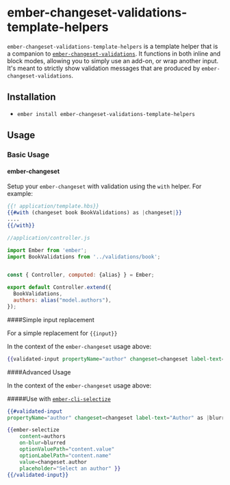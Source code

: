 
# ember-changeset-validations-template-helpers

`ember-changeset-validations-template-helpers` is a template helper that is a companion to [`ember-changeset-validations`](https://github.com/DockYard/ember-changeset-validations). It functions in both inline and block modes, allowing you to simply use an add-on, or wrap another input. It's meant to strictly show validation messages that are produced by `ember-changeset-validations`.

## Installation

* `ember install ember-changeset-validations-template-helpers`

## Usage


### Basic Usage



#### ember-changeset

Setup your `ember-changeset` with validation using the `with` helper. For example:


```hbs
{{! application/template.hbs}}
{{#with (changeset book BookValidations) as |changeset|}}
....
{{/with}}
```

```js
//application/controller.js

import Ember from 'ember';
import BookValidations from '../validations/book';


const { Controller, computed: {alias} } = Ember;

export default Controller.extend({
  BookValidations,
  authors: alias("model.authors"),
});
```

####Simple input replacement

For a simple replacement for `{{input}}`


In the context of the `ember-changeset` usage above:

```hbs
{{validated-input propertyName="author" changeset=changeset label-text="Author"}}<br/>
```


####Advanced Usage

In the context of the `ember-changeset` usage above:


#####Use with [`ember-cli-selectize`](https://github.com/miguelcobain/ember-cli-selectize)


```hbs
{{#validated-input 
propertyName="author" changeset=changeset label-text="Author" as |blurred|}}

{{ember-selectize
    content=authors
    on-blur=blurred
    optionValuePath="content.value"
    optionLabelPath="content.name"
    value=changeset.author
    placeholder="Select an author" }}
{{/validated-input}}

```